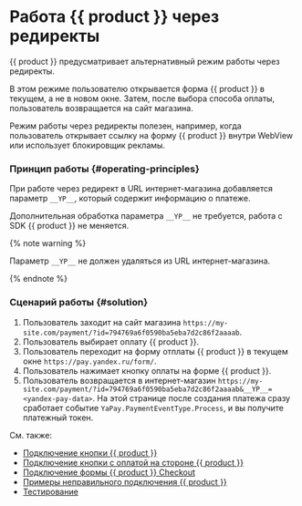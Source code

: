 # Работа {{ product }} через редиректы

{{ product }} предусматривает альтернативный режим работы через редиректы.

В этом режиме пользователю открывается форма {{ product }} в текущем, а не в новом окне. Затем, после выбора способа оплаты, пользователь возвращается на сайт магазина.

Режим работы через редиректы полезен, например, когда пользователь открывает ссылку на форму {{ product }} внутри WebView или использует блокировщик рекламы.

### Принцип работы {#operating-principles}

При работе через редирект в URL интернет-магазина добавляется параметр ` __YP__ `, который содержит информацию о платеже.

Дополнительная обработка параметра ` __YP__ ` не требуется, работа с SDK {{ product }} не меняется.

{% note warning %}

Параметр ` __YP__ ` не должен удаляться из URL интернет-магазина.

{% endnote %}

### Сценарий работы {#solution}

1. Пользователь заходит на сайт магазина ` https://my-site.com/payment/?id=794769a6f0590ba5eba7d2c86f2aaaab `.
1. Пользователь выбирает оплату {{ product }}.
1. Пользователь переходит на форму отплаты {{ product }} в текущем окне ` https://pay.yandex.ru/form/ `.
1. Пользователь нажимает кнопку оплаты на форме {{ product }}.
1. Пользователь возвращается в интернет-магазин ` https://my-site.com/payment/?id=794769a6f0590ba5eba7d2c86f2aaaab&__YP__=<yandex-pay-data> `. На этой странице после создания платежа сразу сработает событие ` YaPay.PaymentEventType.Process `, и вы получите платежный токен.



См. также:
- [Подключение кнопки {{ product }}](./index.md)
- [Подключение кнопки с оплатой на стороне {{ product }}](yandex-pay-server-pay.md)
- [Подключение формы {{ product }} Checkout](yandex-pay-checkout.md)
- [Примеры неправильного подключения {{ product }}](common-mistakes.md)
- [Тестирование](testing-integration.md)

